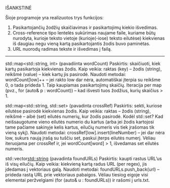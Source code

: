 IŠANKSTINĖ


Šioje programoje yra realizuotos trys funkcijos:

1. Pasikartojančių žodžių skaičiavimas ir pasikartojimų kiekio išvedimas.
2. Cross-reference tipo lentelės sukūrimas naujame faile, kuriame būtų nurodyta, kurioje teksto vietoje (kurioje(-iose) teksto eilutėse) kiekvienas iš daugiau negu vieną kartą pasikartojantis žodis buvo paminėtas.
3. URL nuorodų radimas tekste ir išvedimas į failą.
_____________________________________________________

std::map<std::string, int> (pavadiinta wordCount)
Paskirtis: skaičiuoti, kiek kartų pasikartoja kiekvienas žodis.
Kaip veikia: raktas (key) – žodis (string), reikšmė (value) – kiek kartų jis pasirodė.
Naudoti metodai:
  wordCount[low]++ – jei rakto low dar nėra, automatiškai įterpia su reikšme 0, o tada prideda 1. Taip kaupiamas pasikartojimų skaičių.
  Iteracija per map (pvz., for (auto& p : wordCount)) – kad išvesti tuos žodžius, kurių skaičius > 1.

std::map<std::string, std::set<int>> (pavadinta crossRef)
Paskirtis: sekti, kuriose eilutėse pasirodė kiekvienas žodis.
Kaip veikia: raktas – žodis (string), reikšmė – aibė (set<int>) eilutės numerių, kur žodis pasirodė.
Kodėl std::set<int>? Kad neišsaugotume vieno eilutės numerio du kartus (arba jei žodis kartojosi tame pačiame sakinyje kelis kartus, eilučių numeris vis tiek įrašomas tik vieną sykį).
Naudoti metodai:
  crossRef[low].insert(lineNumber) – jei dar nėra low, sukurs naują įrašą su tuščiu set, paskui įterps eilutės numerį.
  Vėliau iteruojama per crossRef ir, jei wordCount[word] > 1, išvedamas set eilutės numeris.

std::vector<std::string> (pavadinta foundURLs)
Paskirtis: kaupti rastus URL’us iš visų eilučių.
Kaip veikia: kiekvieną kartą radus URL (per regex), jis įdedamas į vektoriaus galą.
Naudoti metodai:
  foundURLs.push_back(url) – prideda rastą URL prie vektoriaus pabaigos.
  Vėliau tiesiog eigoje visi elementai peržvelgiami (for (auto& u : foundURLs)) ir rašomi į urls.txt.
